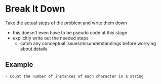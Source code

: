 # Break It Down

Take the actual steps of the problem and write them down
- this doesn't even have to be pseudo code at this stage
- explicitly write out the needed steps
    - catch any conceptual issues/misunderstandings before worrying about details

## Example
    - Count the number of instances of each character in a string

